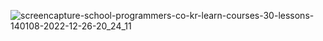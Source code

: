 ![screencapture-school-programmers-co-kr-learn-courses-30-lessons-140108-2022-12-26-20_24_11](https://user-images.githubusercontent.com/40799363/209543733-0a61d4f8-a6e5-484e-a68d-6e932d9ae4fd.png)
